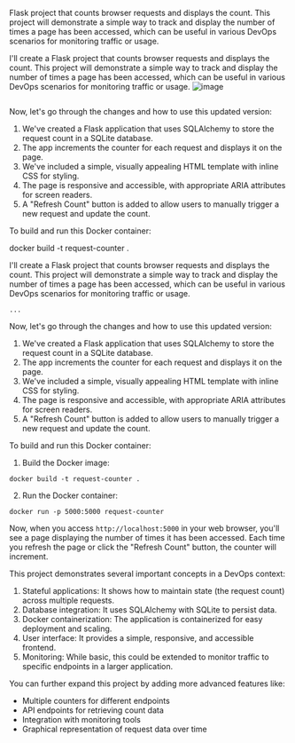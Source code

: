 Flask project that counts browser requests and displays the count. This project will demonstrate a simple way to track and display the number of times a page has been accessed, which can be useful in various DevOps scenarios for monitoring traffic or usage.

I'll create a Flask project that counts browser requests and displays the count. This project will demonstrate a simple way to track and display the number of times a page has been accessed, which can be useful in various DevOps scenarios for monitoring traffic or usage.
![image](https://github.com/user-attachments/assets/a15644df-5974-4dab-a9fb-96589f799a70)


```typescriptreact project="Request Counter"
```

Now, let's go through the changes and how to use this updated version:

1. We've created a Flask application that uses SQLAlchemy to store the request count in a SQLite database.
2. The app increments the counter for each request and displays it on the page.
3. We've included a simple, visually appealing HTML template with inline CSS for styling.
4. The page is responsive and accessible, with appropriate ARIA attributes for screen readers.
5. A "Refresh Count" button is added to allow users to manually trigger a new request and update the count.


To build and run this Docker container:

docker build -t request-counter .

I'll create a Flask project that counts browser requests and displays the count. This project will demonstrate a simple way to track and display the number of times a page has been accessed, which can be useful in various DevOps scenarios for monitoring traffic or usage.

```typescriptreact project="Request Counter"
...
```

Now, let's go through the changes and how to use this updated version:

1. We've created a Flask application that uses SQLAlchemy to store the request count in a SQLite database.
2. The app increments the counter for each request and displays it on the page.
3. We've included a simple, visually appealing HTML template with inline CSS for styling.
4. The page is responsive and accessible, with appropriate ARIA attributes for screen readers.
5. A "Refresh Count" button is added to allow users to manually trigger a new request and update the count.


To build and run this Docker container:

1. Build the Docker image:

```
docker build -t request-counter .
```


2. Run the Docker container:

```
docker run -p 5000:5000 request-counter
```




Now, when you access `http://localhost:5000` in your web browser, you'll see a page displaying the number of times it has been accessed. Each time you refresh the page or click the "Refresh Count" button, the counter will increment.

This project demonstrates several important concepts in a DevOps context:

1. Stateful applications: It shows how to maintain state (the request count) across multiple requests.
2. Database integration: It uses SQLAlchemy with SQLite to persist data.
3. Docker containerization: The application is containerized for easy deployment and scaling.
4. User interface: It provides a simple, responsive, and accessible frontend.
5. Monitoring: While basic, this could be extended to monitor traffic to specific endpoints in a larger application.


You can further expand this project by adding more advanced features like:

- Multiple counters for different endpoints
- API endpoints for retrieving count data
- Integration with monitoring tools
- Graphical representation of request data over time
